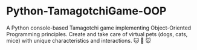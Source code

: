 # Python-TamagotchiGame-OOP
A Python console-based Tamagotchi game implementing Object-Oriented Programming principles. Create and take care of virtual pets (dogs, cats, mice) with unique characteristics and interactions. 🐱 🐶 🐭
